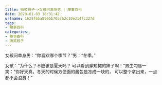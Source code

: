 ```yaml
---
title: 搞笑段子->女孩问单身男 | 糗事百科
date: 2020-01-03 18:31:42
urlname: 1629f6ba89e5b70a262c10e314fc327d
tags: 
- 糗事百科
categories:
- 糗事百科
- 搞笑段子
---
```

女孩问单身男：“你喜欢哪个季节？”男：“冬季。”

女孩：“为什么？不应该是夏天吗？ 可以看到穿短裙的妹子啊！”男生勾唇一笑：“你好天真，冬天的时候方便面的酱包是冻成一块的， 可以整个拿出来，一点都不会浪费！”


